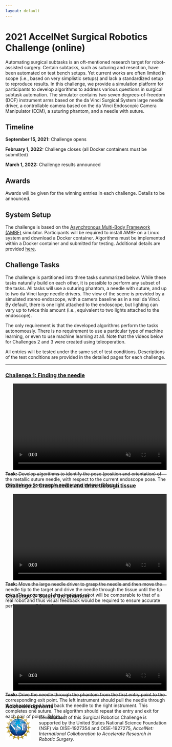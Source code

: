 ```yaml
---
layout: default
---
```


# 2021 AccelNet Surgical Robotics Challenge (online)

Automating surgical subtasks is an oft-mentioned research target for robot-assisted surgery. Certain
subtasks, such as suturing and resection, have been automated on test bench setups. Yet current
works are often limited in scope (i.e., based on very simplistic setups) and lack a standardized
setup to reproduce results. In this challenge, we provide a simulation platform for participants to
develop algorithms to address various questions in surgical subtask automation. The simulator
contains two seven degrees-of-freedom (DOF) instrument arms based on the da Vinci Surgical System
large needle driver, a controllable camera based on the da Vinci Endoscopic Camera Manipulator
(ECM), a suturing phantom, and a needle with suture.

## Timeline

**September 15, 2021:**  Challenge opens

**February 1, 2022:**  Challenge closes (all Docker containers must be submitted)

**March 1, 2022:**  Challenge results announced

## Awards

Awards will be given for the winning entries in each challenge. Details to be announced.

## System Setup

The challenge is based on the [Asynchronous Multi-Body Framework (AMBF)](https://github.com/WPI-AIM/ambf)
simulator. Participants will be required to install AMBF on a Linux system and download a Docker
container. Algorithms must be implemented within a Docker container and submitted for testing.
Additional details are provided [here](./system-setup.md).


## Challenge Tasks

The challenge is partitioned into three tasks summarized below. While these tasks naturally build on each other, it
is possible to perform any subset of the tasks. All tasks will use a suturing phantom,
a needle with suture, and up to two da Vinci
large needle drivers. The view of the scene is provided by a simulated stereo endoscope, with a
camera baseline as in a real da Vinci. By default, there is one light attached to the endoscope, but
lighting can vary up to twice this amount (i.e., equivalent to two lights attached to the
endoscope).

The only requirement is that the developed algorithms perform the tasks autonomously. There is no
requirement to use a particular type of machine learning, or even to use machine learning at all.
Note that the videos below for Challenges 2 and 3 were created using teleoperation.

All entries will be tested under the same set of test conditions. Descriptions of the test
conditions are provided in the detailed pages for each challenge.

<hr>

### [Challenge 1: Finding the needle](./challenge-1.md)

<div style="float:right; margin-left:25px">
<video width="480" height="270" autoplay muted loop>
  <source type="video/mp4" src="/surgical-robotics-challenge/task1_clip.mp4">
Your browser does not support the video tag.
</video></div>

<p style="height:270px">
<b>Task:</b> Develop algorithms to identify the pose (position and orientation) of the metallic suture
needle, with respect to the current endoscope pose. The video shows two sample endoscope images.
<a href="./challenge-1.html">[More...]</a>.
</p>

<hr>

### [Challenge 2: Grasp needle and drive through tissue](./challenge-2.md)

<div style="float:right; margin-left:25px">
<video width="480" height="270" autoplay muted loop>
  <source type="video/mp4" src="/surgical-robotics-challenge/task2_clip.mp4">
Your browser does not support the video tag.
</video></div>

<p style="height:270px">
<b>Task:</b> Move the large needle driver to grasp the needle and then move the needle tip to the target
and drive the needle through the tissue until the tip exits. The accuracy of the simulated robot
will be comparable to that of a real robot and thus visual feedback would be required to ensure
accurate performance.
<a href="./challenge-2.html">[More...]</a>.
</p>

<hr>

### [Challenge 3: Suture the phantom](./challenge-3.md)

<div style="float:right; margin-left:25px">
<video width="480" height="270" autoplay muted loop>
  <source type="video/mp4" src="/surgical-robotics-challenge/task3_clip.mp4">
Your browser does not support the video tag.
</video></div>

<p style="height:270px">
<b>Task:</b> Drive the needle through the phantom from the first entry point to
the corresponding exit point. The left instrument should pull the needle through the phantom and
hand back the needle to the right instrument. This completes one suture. The algorithm should repeat
the entry and exit for each pair of points.
<a href="./challenge-3.html">[More...]</a>.
</p>

<hr>

### Acknowledgments

<p><img src="/images/NSF-logo.png" alt="NSF Logo" style="float:left; width:80px; height:80px; margin-right:25px">
Development of this Surgical Robotics Challenge is supported by the United States National Science Foundation (NSF)
via OISE-1927354 and OISE-1927275, <i>AccelNet: International Collaboration to Accelerate Research in Robotic Surgery</i>.</p>
